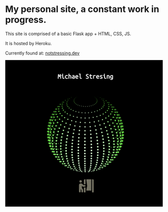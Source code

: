 # My personal site, a constant work in progress.

This site is comprised of a basic Flask app + HTML, CSS, JS.

It is hosted by Heroku.

Currently found at: [notstressing.dev](https://notstressing.dev)

![alt text](https://raw.githubusercontent.com/michaelstresing/personalsite/master/app/static/mainpage.png "Screenshot of the welcome screen")
